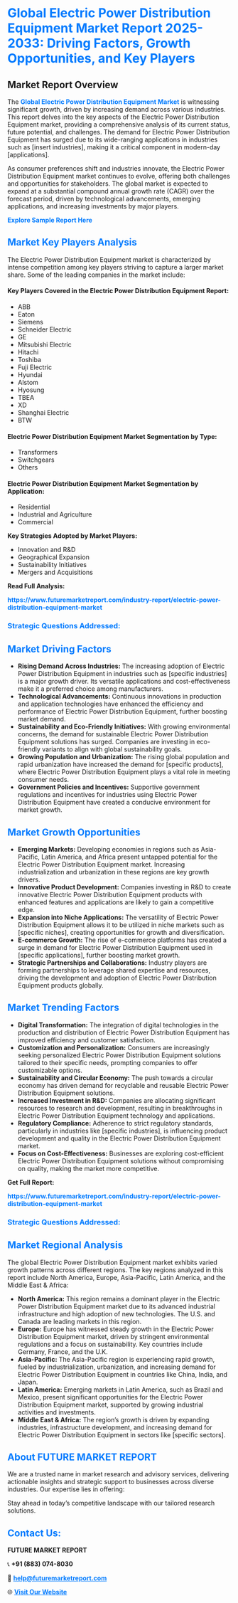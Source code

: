 <h1 style="color: #007BFF;">Global Electric Power Distribution Equipment Market Report 2025-2033: Driving Factors, Growth Opportunities, and Key Players</h1>

<section id="overview">
<h2>Market Report Overview</h2>
<p>The <a href="https://www.futuremarketreport.com/industry-report/electric-power-distribution-equipment-market" style="color: #007BFF; text-decoration: none;"><strong>Global Electric Power Distribution Equipment Market</strong></a> is witnessing significant growth, driven by increasing demand across various industries. This report delves into the key aspects of the Electric Power Distribution Equipment market, providing a comprehensive analysis of its current status, future potential, and challenges. The demand for Electric Power Distribution Equipment has surged due to its wide-ranging applications in industries such as [insert industries], making it a critical component in modern-day [applications].</p>
<p>As consumer preferences shift and industries innovate, the Electric Power Distribution Equipment market continues to evolve, offering both challenges and opportunities for stakeholders. The global market is expected to expand at a substantial compound annual growth rate (CAGR) over the forecast period, driven by technological advancements, emerging applications, and increasing investments by major players.</p>
</section>

<section id="overview">
<p><a href="https://www.futuremarketreport.com/request-sample/reportId=27274" style="color: #007BFF; text-decoration: none;"><strong>Explore Sample Report Here</strong></a></p>
</section>

<section id="key-players">
<h2 style="color: #007BFF;">Market Key Players Analysis</h2>
<p>The Electric Power Distribution Equipment market is characterized by intense competition among key players striving to capture a larger market share. Some of the leading companies in the market include:</p>
<h4>Key Players Covered in the Electric Power Distribution Equipment Report:</h4>
<ul><li>ABB</li><li>Eaton</li><li>Siemens</li><li>Schneider Electric</li><li>GE</li><li>Mitsubishi Electric</li><li>Hitachi</li><li>Toshiba</li><li>Fuji Electric</li><li>Hyundai</li><li>Alstom</li><li>Hyosung</li><li>TBEA</li><li>XD</li><li>Shanghai Electric</li><li>BTW</li></ul>
<h4>Electric Power Distribution Equipment Market Segmentation by Type:</h4>
<ul><li>Transformers</li><li>Switchgears</li><li>Others</li></ul>

<h4>Electric Power Distribution Equipment Market Segmentation by Application:</h4>
<ul><li>Residential</li><li>Industrial and Agriculture</li><li>Commercial</li></ul>
<p><strong>Key Strategies Adopted by Market Players:</strong></p>
<ul>
<li>Innovation and R&D</li>
<li>Geographical Expansion</li>
<li>Sustainability Initiatives</li>
<li>Mergers and Acquisitions</li>
</ul>
</section>

<section>
<p><strong>Read Full Analysis: </strong></p><a href="https://www.futuremarketreport.com/industry-report/electric-power-distribution-equipment-market" style="color: #007BFF; text-decoration: none;"><strong>https://www.futuremarketreport.com/industry-report/electric-power-distribution-equipment-market</strong></a>
<h3 style="color: #007BFF;">Strategic Questions Addressed:</h3>
</section>

<section id="driving-factors">
<h2 style="color: #007BFF;">Market Driving Factors</h2>
<ul>
<li><strong>Rising Demand Across Industries:</strong> The increasing adoption of Electric Power Distribution Equipment in industries such as [specific industries] is a major growth driver. Its versatile applications and cost-effectiveness make it a preferred choice among manufacturers.</li>
<li><strong>Technological Advancements:</strong> Continuous innovations in production and application technologies have enhanced the efficiency and performance of Electric Power Distribution Equipment, further boosting market demand.</li>
<li><strong>Sustainability and Eco-Friendly Initiatives:</strong> With growing environmental concerns, the demand for sustainable Electric Power Distribution Equipment solutions has surged. Companies are investing in eco-friendly variants to align with global sustainability goals.</li>
<li><strong>Growing Population and Urbanization:</strong> The rising global population and rapid urbanization have increased the demand for [specific products], where Electric Power Distribution Equipment plays a vital role in meeting consumer needs.</li>
<li><strong>Government Policies and Incentives:</strong> Supportive government regulations and incentives for industries using Electric Power Distribution Equipment have created a conducive environment for market growth.</li>
</ul>
</section>

<section id="growth-opportunities">
<h2 style="color: #007BFF;">Market Growth Opportunities</h2>
<ul>
<li><strong>Emerging Markets:</strong> Developing economies in regions such as Asia-Pacific, Latin America, and Africa present untapped potential for the Electric Power Distribution Equipment market. Increasing industrialization and urbanization in these regions are key growth drivers.</li>
<li><strong>Innovative Product Development:</strong> Companies investing in R&D to create innovative Electric Power Distribution Equipment products with enhanced features and applications are likely to gain a competitive edge.</li>
<li><strong>Expansion into Niche Applications:</strong> The versatility of Electric Power Distribution Equipment allows it to be utilized in niche markets such as [specific niches], creating opportunities for growth and diversification.</li>
<li><strong>E-commerce Growth:</strong> The rise of e-commerce platforms has created a surge in demand for Electric Power Distribution Equipment used in [specific applications], further boosting market growth.</li>
<li><strong>Strategic Partnerships and Collaborations:</strong> Industry players are forming partnerships to leverage shared expertise and resources, driving the development and adoption of Electric Power Distribution Equipment products globally.</li>
</ul>
</section>

<section id="trending-factors">
<h2 style="color: #007BFF;">Market Trending Factors</h2>
<ul>
<li><strong>Digital Transformation:</strong> The integration of digital technologies in the production and distribution of Electric Power Distribution Equipment has improved efficiency and customer satisfaction.</li>
<li><strong>Customization and Personalization:</strong> Consumers are increasingly seeking personalized Electric Power Distribution Equipment solutions tailored to their specific needs, prompting companies to offer customizable options.</li>
<li><strong>Sustainability and Circular Economy:</strong> The push towards a circular economy has driven demand for recyclable and reusable Electric Power Distribution Equipment solutions.</li>
<li><strong>Increased Investment in R&D:</strong> Companies are allocating significant resources to research and development, resulting in breakthroughs in Electric Power Distribution Equipment technology and applications.</li>
<li><strong>Regulatory Compliance:</strong> Adherence to strict regulatory standards, particularly in industries like [specific industries], is influencing product development and quality in the Electric Power Distribution Equipment market.</li>
<li><strong>Focus on Cost-Effectiveness:</strong> Businesses are exploring cost-efficient Electric Power Distribution Equipment solutions without compromising on quality, making the market more competitive.</li>
</ul>
</section>

<section>
<p><strong>Get Full Report: </strong></p><a href="https://www.futuremarketreport.com/industry-report/electric-power-distribution-equipment-market" style="color: #007BFF; text-decoration: none;"><strong>https://www.futuremarketreport.com/industry-report/electric-power-distribution-equipment-market</strong></a>
<h3 style="color: #007BFF;">Strategic Questions Addressed:</h3>
</section>


<section id="regional-analysis">
<h2 style="color: #007BFF;">Market Regional Analysis</h2>
<p>The global Electric Power Distribution Equipment market exhibits varied growth patterns across different regions. The key regions analyzed in this report include North America, Europe, Asia-Pacific, Latin America, and the Middle East & Africa:</p>
<ul>
<li><strong>North America:</strong> This region remains a dominant player in the Electric Power Distribution Equipment market due to its advanced industrial infrastructure and high adoption of new technologies. The U.S. and Canada are leading markets in this region.</li>
<li><strong>Europe:</strong> Europe has witnessed steady growth in the Electric Power Distribution Equipment market, driven by stringent environmental regulations and a focus on sustainability. Key countries include Germany, France, and the U.K.</li>
<li><strong>Asia-Pacific:</strong> The Asia-Pacific region is experiencing rapid growth, fueled by industrialization, urbanization, and increasing demand for Electric Power Distribution Equipment in countries like China, India, and Japan.</li>
<li><strong>Latin America:</strong> Emerging markets in Latin America, such as Brazil and Mexico, present significant opportunities for the Electric Power Distribution Equipment market, supported by growing industrial activities and investments.</li>
<li><strong>Middle East & Africa:</strong> The region’s growth is driven by expanding industries, infrastructure development, and increasing demand for Electric Power Distribution Equipment in sectors like [specific sectors].</li>
</ul>
</section>

<footer>
<h2 style="color: #007BFF;">About FUTURE MARKET REPORT</h2>
<p>We are a trusted name in market research and advisory services, delivering actionable insights and strategic support to businesses across diverse industries. Our expertise lies in offering:</p>

<p>Stay ahead in today’s competitive landscape with our tailored research solutions.</p>

<h2 style="color: #007BFF;">Contact Us:</h2>
<p><strong>FUTURE MARKET REPORT</strong></p>
<p>📞 <strong>+91 (883) 074-8030</strong></p>
<p>📧 <strong><a href="mailto:help@futuremarketreport.com" style="color: #007BFF;">help@futuremarketreport.com</a></strong></p>
<p>🌐 <strong><a href="https://www.futuremarketreport.com/" style="color: #007BFF;">Visit Our Website</a></strong></p>
</footer>